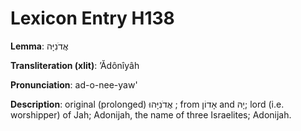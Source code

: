 # Lexicon Entry H138

**Lemma**: אֲדֹנִיָּה

**Transliteration (xlit)**: ʼĂdônîyâh

**Pronunciation**: ad-o-nee-yaw'

**Description**:
original (prolonged) אֲדֹנִיָּהוּ ; from אָדוֹן and יָהּ; lord (i.e. worshipper) of Jah; Adonijah, the name of three Israelites; Adonijah.
